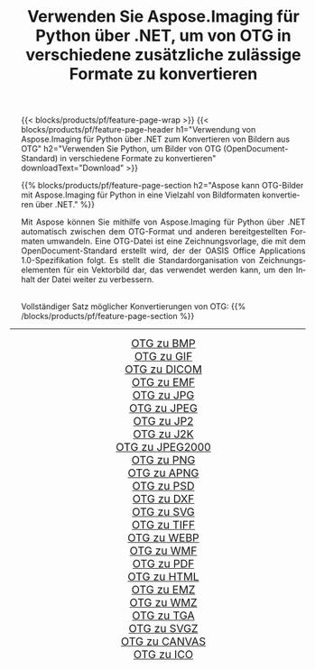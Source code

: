 ﻿---
title: Verwenden Sie Aspose.Imaging für Python über .NET, um von OTG in verschiedene zusätzliche zulässige Formate zu konvertieren 
weight: 3920
url: /de/python-net/conversion/from/otg/ 
lang: de
langdirlevel: 2
locales: zh-hans,ja,it,ru,de,es,fr,nl,id,lt,pl,pt,vi,tr,ko,zh-hant,ar,hi,th,sv,cs,uk,he
description: Mit Aspose.Imaging für Python über .NET können Sie OTG(OpenDocument-Standard) schnell in verschiedene Formate umwandeln.
---

{{< blocks/products/pf/feature-page-wrap >}}
{{< blocks/products/pf/feature-page-header h1="Verwendung von Aspose.Imaging für Python über .NET zum Konvertieren von Bildern aus OTG" h2="Verwenden Sie Python, um Bilder von OTG (OpenDocument-Standard) in verschiedene Formate zu konvertieren" downloadText="Download" >}}


{{% blocks/products/pf/feature-page-section  h2="Aspose kann OTG-Bilder mit Aspose.Imaging für Python in eine Vielzahl von Bildformaten konvertieren über .NET." %}}
<p align=justify>Mit Aspose können Sie mithilfe von Aspose.Imaging für Python über .NET automatisch zwischen dem OTG-Format und anderen bereitgestellten Formaten umwandeln. Eine OTG-Datei ist eine Zeichnungsvorlage, die mit dem OpenDocument-Standard erstellt wird, der der OASIS Office Applications 1.0-Spezifikation folgt. Es stellt die Standardorganisation von Zeichnungselementen für ein Vektorbild dar, das verwendet werden kann, um den Inhalt der Datei weiter zu verbessern.</p>
<br/>
Vollständiger Satz möglicher Konvertierungen von OTG:
{{% /blocks/products/pf/feature-page-section %}}
<div class="container-fluid productfamilypage bg-gray">
    <div class="convertypes bg-gray agp-content section">
        <div class="container">
		<hr style="margin-left:-20px;"/>
		<div class="row other-converters" style="gap: 10px;font-size: 19px;text-align:center;">
		    <div class='col-md-2 other-converter remove-lp remove-rp'><a href="/imaging/de/python-net/conversion/otg-to-bmp/" style="padding:15px;">OTG zu BMP</a></div><div class='col-md-2 other-converter remove-lp remove-rp'><a href="/imaging/de/python-net/conversion/otg-to-gif/" style="padding:15px;">OTG zu GIF</a></div><div class='col-md-2 other-converter remove-lp remove-rp'><a href="/imaging/de/python-net/conversion/otg-to-dicom/" style="padding:15px;">OTG zu DICOM</a></div><div class='col-md-2 other-converter remove-lp remove-rp'><a href="/imaging/de/python-net/conversion/otg-to-emf/" style="padding:15px;">OTG zu EMF</a></div><div class='col-md-2 other-converter remove-lp remove-rp'><a href="/imaging/de/python-net/conversion/otg-to-jpg/" style="padding:15px;">OTG zu JPG</a></div><div class='col-md-2 other-converter remove-lp remove-rp'><a href="/imaging/de/python-net/conversion/otg-to-jpeg/" style="padding:15px;">OTG zu JPEG</a></div><div class='col-md-2 other-converter remove-lp remove-rp'><a href="/imaging/de/python-net/conversion/otg-to-jp2/" style="padding:15px;">OTG zu JP2</a></div><div class='col-md-2 other-converter remove-lp remove-rp'><a href="/imaging/de/python-net/conversion/otg-to-j2k/" style="padding:15px;">OTG zu J2K</a></div><div class='col-md-2 other-converter remove-lp remove-rp'><a href="/imaging/de/python-net/conversion/otg-to-jpeg2000/" style="padding:15px;">OTG zu JPEG2000</a></div><div class='col-md-2 other-converter remove-lp remove-rp'><a href="/imaging/de/python-net/conversion/otg-to-png/" style="padding:15px;">OTG zu PNG</a></div><div class='col-md-2 other-converter remove-lp remove-rp'><a href="/imaging/de/python-net/conversion/otg-to-apng/" style="padding:15px;">OTG zu APNG</a></div><div class='col-md-2 other-converter remove-lp remove-rp'><a href="/imaging/de/python-net/conversion/otg-to-psd/" style="padding:15px;">OTG zu PSD</a></div><div class='col-md-2 other-converter remove-lp remove-rp'><a href="/imaging/de/python-net/conversion/otg-to-dxf/" style="padding:15px;">OTG zu DXF</a></div><div class='col-md-2 other-converter remove-lp remove-rp'><a href="/imaging/de/python-net/conversion/otg-to-svg/" style="padding:15px;">OTG zu SVG</a></div><div class='col-md-2 other-converter remove-lp remove-rp'><a href="/imaging/de/python-net/conversion/otg-to-tiff/" style="padding:15px;">OTG zu TIFF</a></div><div class='col-md-2 other-converter remove-lp remove-rp'><a href="/imaging/de/python-net/conversion/otg-to-webp/" style="padding:15px;">OTG zu WEBP</a></div><div class='col-md-2 other-converter remove-lp remove-rp'><a href="/imaging/de/python-net/conversion/otg-to-wmf/" style="padding:15px;">OTG zu WMF</a></div><div class='col-md-2 other-converter remove-lp remove-rp'><a href="/imaging/de/python-net/conversion/otg-to-pdf/" style="padding:15px;">OTG zu PDF</a></div><div class='col-md-2 other-converter remove-lp remove-rp'><a href="/imaging/de/python-net/conversion/otg-to-html/" style="padding:15px;">OTG zu HTML</a></div><div class='col-md-2 other-converter remove-lp remove-rp'><a href="/imaging/de/python-net/conversion/otg-to-emz/" style="padding:15px;">OTG zu EMZ</a></div><div class='col-md-2 other-converter remove-lp remove-rp'><a href="/imaging/de/python-net/conversion/otg-to-wmz/" style="padding:15px;">OTG zu WMZ</a></div><div class='col-md-2 other-converter remove-lp remove-rp'><a href="/imaging/de/python-net/conversion/otg-to-tga/" style="padding:15px;">OTG zu TGA</a></div><div class='col-md-2 other-converter remove-lp remove-rp'><a href="/imaging/de/python-net/conversion/otg-to-svgz/" style="padding:15px;">OTG zu SVGZ</a></div><div class='col-md-2 other-converter remove-lp remove-rp'><a href="/imaging/de/python-net/conversion/otg-to-canvas/" style="padding:15px;">OTG zu CANVAS</a></div><div class='col-md-2 other-converter remove-lp remove-rp'><a href="/imaging/de/python-net/conversion/otg-to-ico/" style="padding:15px;">OTG zu ICO</a></div>
                </div>
        </div>
    </div>
</div>
<br/>

